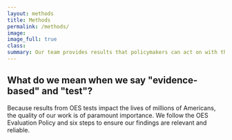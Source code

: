 ```yaml
---
layout: methods
title: Methods
permalink: /methods/
image:
image_full: true
class:
summary: Our team provides results that policymakers can act on with the highest degree of confidence.
---
```

## What do we mean when we say "evidence-based" and "test"?

Because results from OES tests impact the lives of millions of Americans, the quality of our work is of paramount importance. We follow the OES Evaluation Policy and six steps to ensure our findings are relevant and reliable.


